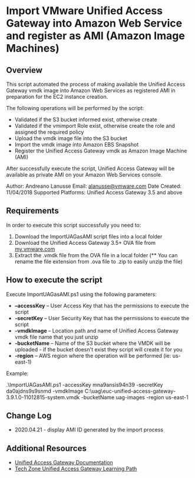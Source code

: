 # Import VMware Unified Access Gateway into Amazon Web Service and register as AMI (Amazon Image Machines)

## Overview
<!-- Summary Start -->
This script automated the process of making available the Unified Access Gateway vmdk image into Amazon Web Services as registered AMI in preparation for the EC2 instance creation.

The following operations will be performed by the script:
- Validated if the S3 bucket informed exist, otherwise create
- Validated if the vmimport Role exist, otherwise create the role and assigned the required policy
- Upload the vmdk image file into the S3 bucket
- Import the vmdk image into Amazon EBS Snapshot
- Register the Unified Access Gateway vmdk as Amazon Image Machine (AMI)

After successfully execute the script, Unified Access Gateway will be available as private AMI on your Amazon Web Services console.

Author:              Andreano Lanusse
Email:               alanusse@vmware.com
Date Created:        11/04/2018
Supported Platforms: Unified Access Gateway 3.5 and above 
<!-- Summary End -->

## Requirements
 
In order to execute this script successfully you need to:
1. Download the ImportUAGasAMI script files into a local folder
2. Download the Unified Access Gateway 3.5+ OVA file from [my.vmware.com](https://my.vmware.com) 
3. Extract the .vmdk file from the OVA file in a local folder  (** You can rename the file extension from .ova file to .zip to easily unzip the file)

## How to execute the script

Execute ImportUAGasAMI.ps1 using the following parameters:

- **–accessKey** – User Access Key that has the permissions to execute the script
- **-secretKey** – User Security Key that has the permissions to execute the script
- **-vmdkImage** – Location path and name of Unified Access Gateway vmdk file name that you just unzip
- **-bucketName** – Name of the S3 bucket where the VMDK will be uploaded - if the bucket doesn't exist they script will create it for you
- **-region** – AWS region where the operation will be performed (ie: us-east-1)

Example:

.\ImportUAGasAMI.ps1 -accessKey mna9ansis94n39 -secretKey da0ajdns9s9snmd -vmdkImage C:\uag\euc-unified-access-gateway-3.9.1.0-11012815-system.vmdk -bucketName uag-images -region us-east-1

## Change Log
- 2020.04.21 - display AMI ID generated by the import process

## Additional Resources
* [Unified Access Gateway Documentation](https://docs.vmware.com/en/Unified-Access-Gateway/)
* [Tech Zone Unified Access Gateway Learning Path](https://techzone.vmware.com/mastering-unified-access-gateway/)
